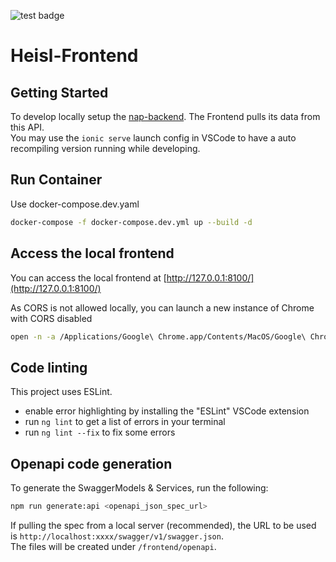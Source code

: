 ![test badge](https://github.com/Heisln/Heisln-Frontend/actions/workflows/main.yml/badge.svg)
# Heisl-Frontend

## Getting Started
To develop locally setup the [nap-backend](https://gitlab.com/nap-solution/nap-backend). The Frontend pulls its data from this API.  
You may use the `ionic serve` launch config in VSCode to have a auto recompiling version running while developing.

## Run Container

Use docker-compose.dev.yaml

```bash
docker-compose -f docker-compose.dev.yml up --build -d
```

## Access the local frontend

You can access the local frontend at [http://127.0.0.1:8100/](http://127.0.0.1:8100/)

As CORS is not allowed locally, you can launch a new instance of Chrome with CORS disabled

```bash
open -n -a /Applications/Google\ Chrome.app/Contents/MacOS/Google\ Chrome --args --user-data-dir="/tmp/chrome_dev_test" --disable-web-security
```

## Code linting

This project uses ESLint. 
* enable error highlighting by installing the "ESLint" VSCode extension
* run `ng lint` to get a list of errors in your terminal
* run `ng lint --fix` to fix some errors

## Openapi code generation

To generate the SwaggerModels & Services, run the following:

```bash
npm run generate:api <openapi_json_spec_url>
```

If pulling the spec from a local server (recommended), the URL to be used is `http://localhost:xxxx/swagger/v1/swagger.json`.  
The files will be created under `/frontend/openapi`.
